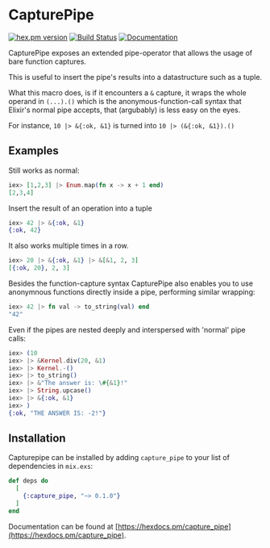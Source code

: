 # CapturePipe


[![hex.pm version](https://img.shields.io/hexpm/v/capture_pipe.svg)](https://hex.pm/packages/capture_pipe)
[![Build Status](https://travis-ci.com/Qqwy/elixir-capture_pipe.svg?branch=master)](https://travis-ci.com/Qqwy/elixir-capture_pipe)
[![Documentation](https://img.shields.io/badge/hexdocs-latest-blue.svg)](https://hexdocs.pm/capture_pipe/index.html)

CapturePipe exposes an extended pipe-operator that allows the usage of bare function captures.

This is useful to insert the pipe's results into a datastructure
such as a tuple.

What this macro does, is if it encounters a `&` capture,
it wraps the whole operand in `(...).()` which is the
anonymous-function-call syntax that Elixir's normal pipe accepts,
that (argubably) is less easy on the eyes.

For instance, `10 |> &{:ok, &1}` is turned into `10 |> (&{:ok, &1}).()`

## Examples

Still works as normal:

```elixir
iex> [1,2,3] |> Enum.map(fn x -> x + 1 end)
[2,3,4]
```

Insert the result of an operation into a tuple

```elixir
iex> 42 |> &{:ok, &1}
{:ok, 42}
```

It also works multiple times in a row.

```elixir
iex> 20 |> &{:ok, &1} |> &[&1, 2, 3]
[{:ok, 20}, 2, 3]
```

Besides the function-capture syntax
CapturePipe also enables you to use anonymnous functions
directly inside a pipe, performing similar wrapping:

```elixir
iex> 42 |> fn val -> to_string(val) end
"42"
```

Even if the pipes are nested deeply
and interspersed with 'normal' pipe calls:

```elixir
iex> (10
iex> |> &Kernel.div(20, &1)
iex> |> Kernel.-()
iex> |> to_string()
iex> |> &"The answer is: \#{&1}!"
iex> |> String.upcase()
iex> |> &{:ok, &1}
iex> )
{:ok, "THE ANSWER IS: -2!"}
```


## Installation

Capturepipe can be installed
by adding `capture_pipe` to your list of dependencies in `mix.exs`:

```elixir
def deps do
  [
    {:capture_pipe, "~> 0.1.0"}
  ]
end
```

Documentation can be found at [https://hexdocs.pm/capture_pipe](https://hexdocs.pm/capture_pipe).

